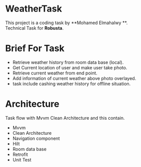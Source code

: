 # WeatherTask

This project is a coding task by **Mohamed Elmahalwy **.   
Technical Task for **Robusta**.

# Brief For Task

- Retrieve weather history  from room data base (local).
- Get Current location of user and make user take photo.
- Retrieve current weather from end point.
- Add information of current weather above photo overlayed.
- task include cashing weather history for offline situation.



# Architecture

Task flow with Mvvm Clean Architecture and this contain.
- Mvvm
- Clean Architecture
- Navigation component
- Hilt
- Room data base
- Retrofit
- Unit Test
 





